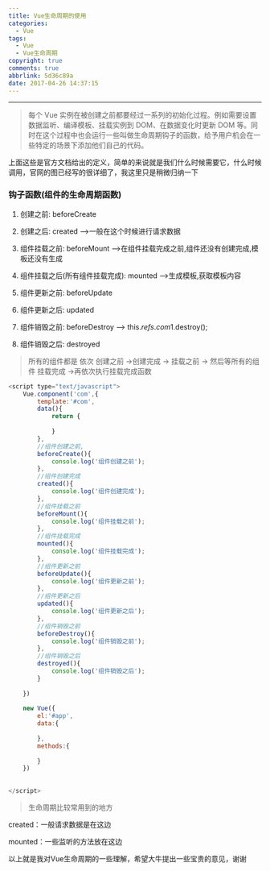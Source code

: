 ```yaml
---
title: Vue生命周期的使用
categories:
  - Vue
tags:
  - Vue
  - Vue生命周期
copyright: true
comments: true
abbrlink: 5d36c89a
date: 2017-04-26 14:37:15
---
```


<hr style='filter:progid:DXImageTransform.Microsoft.Glow(color=#FF0000,strength=10)' color='#FF0000' size='1' />

> 每个 Vue 实例在被创建之前都要经过一系列的初始化过程。例如需要设置数据监听、编译模板、挂载实例到 DOM、在数据变化时更新 DOM 等。同时在这个过程中也会运行一些叫做生命周期钩子的函数，给予用户机会在一些特定的场景下添加他们自己的代码。

<!--more-->

上面这些是官方文档给出的定义，简单的来说就是我们什么时候需要它，什么时候调用，官网的图已经写的很详细了，我这里只是稍微归纳一下

### 钩子函数(组件的生命周期函数)

1. 创建之前: beforeCreate

2. 创建之后: created  -->一般在这个时候进行请求数据

3. 组件挂载之前: beforeMount -->在组件挂载完成之前,组件还没有创建完成,模板还没有生成

4. 组件挂载之后(所有组件挂载完成): mounted -->生成模板,获取模板内容

5. 组件更新之前: beforeUpdate

6. 组件更新之后: updated 

7. 组件销毁之前: beforeDestroy -->	this.$refs.com1.$destroy();

8. 组件销毁之后: destroyed 

>所有的组件都是 依次 创建之前 ->创建完成 -> 挂载之前 -> 然后等所有的组件 挂载完成 ->再依次执行挂载完成函数

```javascript
<script type="text/javascript">
	Vue.component('com',{
		template:'#com',
		data(){
			return {
				
			}
		},
		//组件创建之前,
		beforeCreate(){
			console.log('组件创建之前');
		},
		//组件创建完成
		created(){
			console.log('组件创建完成');
		},
		//组件挂载之前
		beforeMount(){
			console.log('组件挂载之前');
		},
		//组件挂载完成
		mounted(){
			console.log('组件挂载完成');
		},
		//组件更新之前
		beforeUpdate(){
			console.log('组件更新之前');
		},
		//组件更新之后
		updated(){
			console.log('组件更新之后');
		},
		//组件销毁之前
		beforeDestroy(){
			console.log('组件销毁之前');
		},
		//组件销毁之后
		destroyed(){
			console.log('组件销毁之后');
		}
		
	})
	
	new Vue({
		el:'#app',
		data:{
			
		},
		methods:{
		
		}
	})
	
	
</script>
```

>生命周期比较常用到的地方

created：一般请求数据是在这边

mounted：一些监听的方法放在这边

以上就是我对Vue生命周期的一些理解，希望大牛提出一些宝贵的意见，谢谢
